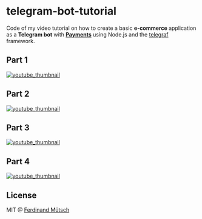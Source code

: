 # telegram-bot-tutorial

Code of my video tutorial on how to create a basic **e-commerce** application as a **Telegram bot** with [**Payments**](https://telegram.org/blog/payments) using Node.js and the [telegraf](https://github.com/telegraf/telegraf) framework.

## Part 1
[![youtube_thumbnail](http://img.youtube.com/vi/vIupq8hnE2M/0.jpg)](https://youtu.be/vIupq8hnE2M "How to create a Telegram Bot with Payments (1)")

## Part 2
[![youtube_thumbnail](http://img.youtube.com/vi/t1eHtzPc92I/0.jpg)](https://youtu.be/t1eHtzPc92I "How to create a Telegram Bot with Payments (2)")

## Part 3
[![youtube_thumbnail](http://img.youtube.com/vi/-QujqY38Hes/0.jpg)](https://youtu.be/-QujqY38Hes "How to create a Telegram Bot with Payments (3)")

## Part 4
[![youtube_thumbnail](http://img.youtube.com/vi/6f07KNCjPxA/0.jpg)](https://youtu.be/6f07KNCjPxA "How to create a Telegram Bot with Payments (4)")

## License
MIT @ [Ferdinand Mütsch](https://ferdinand-muetsch.de)

